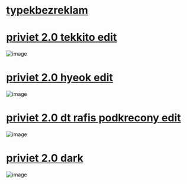 # [typekbezreklam](https://osu.ppy.sh/users/11265621)
  
# [priviet 2.0 tekkito edit](https://mega.nz/file/8XwQRQ5R#Ji61gOLGh9OsXBHYZHlPkMRP0X9HXbDuOcQ-lxaz-J8)
![image](https://cdn.discordapp.com/attachments/945802805212479551/1399500688484204686/image.png?ex=68893a15&is=6887e895&hm=7381b47db4eb2d17e2e793f414d5810c8072aefa53831a8491cbe60780d97dd0&)


# [priviet 2.0 hyeok edit](https://mega.nz/file/sTonzTaA#vz1I9KcAwhwSV55NXA2hPMlLmmBP6p-GQfPNwq5yYj8)
![image](https://cdn.discordapp.com/attachments/945802805212479551/1399504483318235167/image.png?ex=68893d9e&is=6887ec1e&hm=e798113781b7b0f973ff1a2b4da31c8485dba104d7ba415de6a2c7066999c121&)


# [priviet 2.0 dt rafis podkrecony edit](https://mega.nz/file/MDRFRYDR#atEuD0eSiCKP51ej1fdRNyhawo969ZmFIG59IK_MQ2Q)
![image](https://cdn.discordapp.com/attachments/945802805212479551/1399502715041742929/image.png?ex=68893bf8&is=6887ea78&hm=d7c42062cd066637fb0778856a7863c1ed6bb7fe57f712ba599fc1ee7f4222e8&)


# [priviet 2.0 dark](https://mega.nz/file/tOxTgTrQ#qk7939zxG2bQOmmd2nvKC9rWtK57YNaLq_JNKTJHYk8)
![image](https://cdn.discordapp.com/attachments/945802805212479551/1399500881384177825/image.png?ex=68893a43&is=6887e8c3&hm=477c9d612f53b7ba59c157cec2962a8967aa566c7904b2fadb407187c814d567&)

